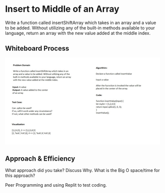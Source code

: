 # Insert to Middle of an Array

Write a function called insertShiftArray which takes in an array and a value to be added. Without utilizing any of the built-in methods available to your language, return an array with the new value added at the middle index.

## Whiteboard Process

![Array insert shift whiteboard](Code-Challenge-2.jpg)

## Approach & Efficiency

What approach did you take? Discuss Why. What is the Big O space/time for this approach?

Peer Programming and using Replit to test coding.